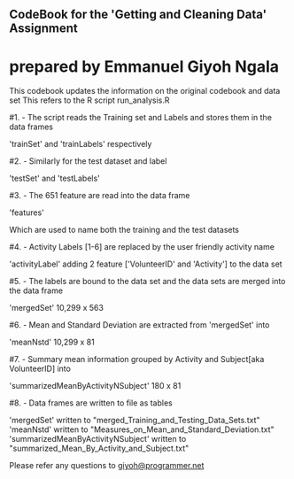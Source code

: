 ## CodeBook for the 'Getting and Cleaning Data' Assignment 
# prepared by Emmanuel Giyoh Ngala


This codebook updates the information on the original codebook and data set
This refers to the R script run_analysis.R

#1. - The script reads the Training set and Labels and stores them in the data frames 

'trainSet' and 'trainLabels' respectively

#2. - Similarly for the test dataset and label 

'testSet' and 'testLabels' 

#3. - The 651 feature are read into the data frame 

'features'

Which are used to name both the training and the test datasets

#4. - Activity Labels [1-6] are replaced by the user friendly activity name

'activityLabel' adding 2 feature ['VolunteerID' and 'Activity'] to the data set

#5. - The labels are bound to the data set and the data sets are merged into the data frame

'mergedSet'  10,299 x 563

#6. - Mean and Standard Deviation are extracted from 'mergedSet' into

'meanNstd'   10,299 x 81

#7. - Summary mean information grouped by Activity and Subject[aka VolunteerID] into  

'summarizedMeanByActivityNSubject'  180 x 81

#8. - Data frames are written to file as tables

'mergedSet' written to "merged_Training_and_Testing_Data_Sets.txt"
'meanNstd' written to "Measures_on_Mean_and_Standard_Deviation.txt"
'summarizedMeanByActivityNSubject' written to "summarized_Mean_By_Activity_and_Subject.txt"

Please refer any questions to giyoh@programmer.net